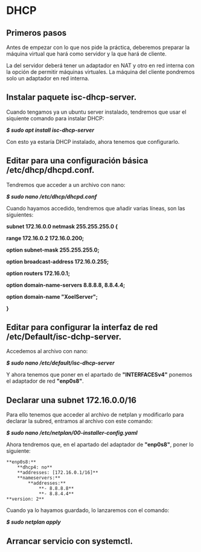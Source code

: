 # **DHCP**

## **Primeros pasos**

Antes de empezar con lo que nos pide la práctica, deberemos preparar la máquina virtual que hará como servidor y la que hará de cliente.

La del servidor deberá tener un adaptador en NAT y otro en red interna con la opción de permitir máquinas virtuales. La máquina del cliente pondremos solo un adaptador en red interna.

## Instalar paquete isc-dhcp-server.

Cuando tengamos ya un ubuntu server instalado, tendremos que usar el siquiente comando para instalar DHCP:

***$ sudo apt install isc-dhcp-server***

Con esto ya estaría DHCP instalado, ahora tenemos que configurarlo.

## Editar para una configuración básica /etc/dhcp/dhcpd.conf.

Tendremos que acceder a un archivo con nano:

***$ sudo nano /etc/dhcp/dhcpd.conf***

Cuando hayamos accedido, tendremos que añadir varias líneas, son las siguientes:

**subnet 172.16.0.0 netmask 255.255.255.0 {**

**range 172.16.0.2 172.16.0.200;**

**option subnet-mask 255.255.255.0;**

**option broadcast-address 172.16.0.255;**

**option routers 172.16.0.1;**

**option domain-name-servers 8.8.8.8, 8.8.4.4;**

**option domain-name "XoelServer";**

**}**

## Editar para configurar la interfaz de red /etc/Default/isc-dchp-server.

Accedemos al archivo con nano:

***$ sudo nano /etc/default/isc-dhcp-server***

Y ahora tenemos que poner en el apartado de **"INTERFACESv4"** ponemos el adaptador de red **"enp0s8"**.

## Declarar una subnet 172.16.0.0/16

Para ello tenemos que acceder al archivo de netplan y modificarlo para declarar la subred, entramos al archivo con este comando:

***$ sudo nano /etc/netplan/00-installer-config.yaml***

Ahora tendremos que, en el apartado del adaptador de **"enp0s8"**, poner lo siguiente:

    **enp0s8:**
        **dhcp4: no**
        **addresses: [172.16.0.1/16]**
        **nameservers:**
            **addresses:**
                **- 8.8.8.8**
                **- 8.8.4.4**
    **version: 2**                

Cuando ya lo hayamos guardado, lo lanzaremos con el comando:

***$ sudo netplan apply***

## Arrancar servicio con systemctl.